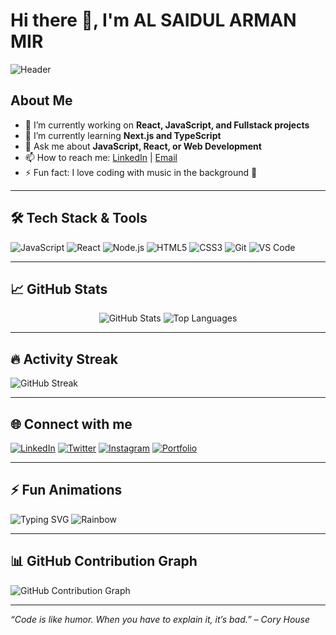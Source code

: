 # Hi there 👋, I'm AL SAIDUL ARMAN MIR

![Header](https://capsule-render.vercel.app/api?type=waving&color=gradient&height=150&section=header&text=Welcome+to+My+GitHub&fontSize=40&fontColor=ffffff)

## About Me
- 🔭 I’m currently working on **React, JavaScript, and Fullstack projects**
- 🌱 I’m currently learning **Next.js and TypeScript**
- 💬 Ask me about **JavaScript, React, or Web Development**
- 📫 How to reach me: [LinkedIn](https://www.linkedin.com/in/yourprofile) | [Email](mirarman85583@gmail.com)
- ⚡ Fun fact: I love coding with music in the background 🎵

---

## 🛠 Tech Stack & Tools
![JavaScript](https://img.shields.io/badge/-JavaScript-F7DF1E?style=for-the-badge&logo=javascript&logoColor=black)
![React](https://img.shields.io/badge/-React-61DAFB?style=for-the-badge&logo=react&logoColor=black)
![Node.js](https://img.shields.io/badge/-Node.js-339933?style=for-the-badge&logo=node.js&logoColor=white)
![HTML5](https://img.shields.io/badge/-HTML5-E34F26?style=for-the-badge&logo=html5&logoColor=white)
![CSS3](https://img.shields.io/badge/-CSS3-1572B6?style=for-the-badge&logo=css3&logoColor=white)
![Git](https://img.shields.io/badge/-Git-F05032?style=for-the-badge&logo=git&logoColor=white)
![VS Code](https://img.shields.io/badge/-VS%20Code-0078d4?style=for-the-badge&logo=visual-studio-code&logoColor=white)

---

## 📈 GitHub Stats
<p align="center">
  <img src="https://github-readme-stats.vercel.app/api?username=ArmanMirDeV&show_icons=true&theme=radical" alt="GitHub Stats" />
  <img src="https://github-readme-stats.vercel.app/api/top-langs/?username=ArmanMirDeV&layout=compact&theme=radical" alt="Top Languages" />
</p>

---

## 🔥 Activity Streak
![GitHub Streak](https://streak-stats.demolab.com?user=ArmanMirDeV&theme=radical)

---

## 🌐 Connect with me
[![LinkedIn](https://img.shields.io/badge/-LinkedIn-0A66C2?style=for-the-badge&logo=linkedin&logoColor=white)](https://www.linkedin.com/in/yourprofile)
[![Twitter](https://img.shields.io/badge/-Twitter-1DA1F2?style=for-the-badge&logo=twitter&logoColor=white)](https://twitter.com/yourhandle)
[![Instagram](https://img.shields.io/badge/-Instagram-E4405F?style=for-the-badge&logo=instagram&logoColor=white)](https://instagram.com/yourhandle)
[![Portfolio](https://img.shields.io/badge/-Portfolio-4B0082?style=for-the-badge&logo=About.me&logoColor=white)](https://yourportfolio.com)

---

## ⚡ Fun Animations
![Typing SVG](https://readme-typing-svg.herokuapp.com?lines=Hello+World!+I'm+AL+SAIDUL+ARMAN+MIR;Fullstack+Developer;React+Enthusiast&font=Fira+Code&center=true&width=500&height=50)
![Rainbow](https://raw.githubusercontent.com/YourUsername/ArmanMirDeV/main/assets/rainbow.gif)

---

## 📊 GitHub Contribution Graph
![GitHub Contribution Graph](https://activity-graph.herokuapp.com/graph?username=ArmanMirDeV&theme=react-dark&hide_border=true)

---

*“Code is like humor. When you have to explain it, it’s bad.” – Cory House*
